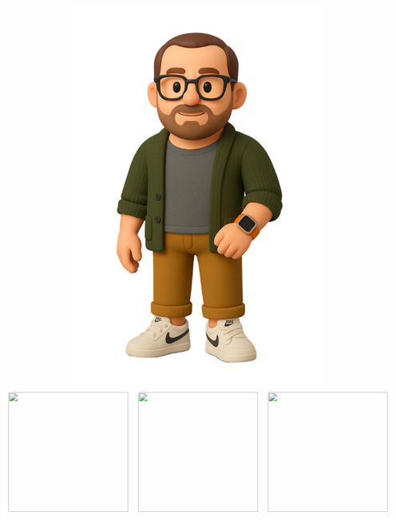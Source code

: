 <p align="center">
<img src="https://github.com/mattyhakin/mattyhakin.github.io/blob/main/docs/assets/Me(Nobg).png?raw=true">
</p>

<div style="display: flex; gap: 20px; align-items: center; justify-content: center;">
  <a href="https://github.com/mattyhakin" target="_blank" rel="noopener noreferrer">
    <img src="https://upload.wikimedia.org/wikipedia/commons/thumb/9/91/Octicons-mark-github.svg/250px-Octicons-mark-github.svg.png"
         style="width: 240px; height: 240px;">
  </a>

  <a href="https://www.linkedin.com/in/matthakin/" target="_blank" rel="noopener noreferrer">
    <img src="https://upload.wikimedia.org/wikipedia/commons/c/ca/LinkedIn_logo_initials.png" 
         style="width: 240px; height: 240px;">
  </a>

  <a href="https://www.google.co.uk" target="_blank" rel="noopener noreferrer">
    <img src="https://icons.veryicon.com/png/o/miscellaneous/general-icon-library/resume-7.png" 
         style="width: 240px; height: 240px;">
  </a>
</div>

